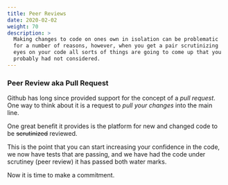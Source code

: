 ```yaml
---
title: Peer Reviews
date: 2020-02-02
weight: 70
description: >
  Making changes to code on ones own in isolation can be problematic
  for a number of reasons, however, when you get a pair scrutinizing
  eyes on your code all sorts of things are going to come up that you
  probably had not considered.
---
```


### Peer Review aka Pull Request 

Github has long since provided support for the concept of a _pull
request_. One way to think about it is a request to _pull your
changes_ into the main line.

One great benefit it provides is the platform for new and changed code
to be ~~scrutinized~~ reviewed.

This is the point that you can start increasing your confidence in the
code, we now have tests that are passing, and we have had the code
under scrutiney (peer review) it has passed both water marks.

Now it is time to make a commitment.
